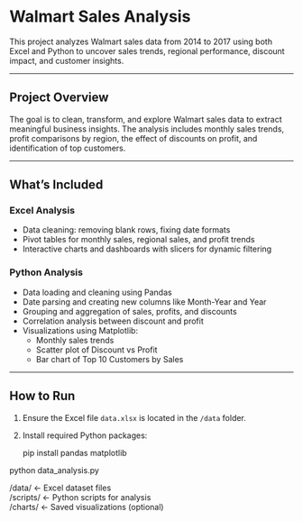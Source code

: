 # Walmart Sales Analysis

This project analyzes Walmart sales data from 2014 to 2017 using both Excel and Python to uncover sales trends, regional performance, discount impact, and customer insights.

---

## Project Overview

The goal is to clean, transform, and explore Walmart sales data to extract meaningful business insights. The analysis includes monthly sales trends, profit comparisons by region, the effect of discounts on profit, and identification of top customers.

---

## What’s Included

### Excel Analysis
- Data cleaning: removing blank rows, fixing date formats
- Pivot tables for monthly sales, regional sales, and profit trends
- Interactive charts and dashboards with slicers for dynamic filtering

### Python Analysis
- Data loading and cleaning using Pandas
- Date parsing and creating new columns like Month-Year and Year
- Grouping and aggregation of sales, profits, and discounts
- Correlation analysis between discount and profit
- Visualizations using Matplotlib:  
  - Monthly sales trends  
  - Scatter plot of Discount vs Profit  
  - Bar chart of Top 10 Customers by Sales

---

## How to Run

1. Ensure the Excel file `data.xlsx` is located in the `/data` folder.
2. Install required Python packages:

   pip install pandas matplotlib

python data_analysis.py

/data/           ← Excel dataset files  
/scripts/        ← Python scripts for analysis  
/charts/         ← Saved visualizations (optional) 
